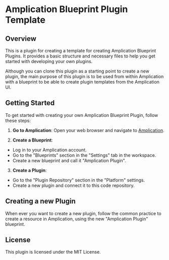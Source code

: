 # Amplication Blueprint Plugin Template

## Overview

This is a plugin for creating a template for creating Amplication Blueprint Plugins. It provides a basic structure and necessary files to help you get started with developing your own plugins.

Although you can clone this plugin as a starting point to create a new plugin, the main purpose of this plugin is to be used from within Amplication with a blueprint to be able to create plugin templates from the Amplication UI.

## Getting Started

To get started with creating your own Amplication Blueprint Plugin, follow these steps:

1. **Go to Amplication**: Open your web browser and navigate to [Amplication](https://app.amplication.com).

2. **Create a Blueprint**:

- Log in to your Amplication account.
- Go to the "Blueprints" section in the "Settings" tab in the workspace.
- Create a new blueprint and call it "Amplication Plugin".

3. **Create a Plugin**:

- Go to the "Plugin Repository" section in the "Platform" settings.
- Create a new plugin and connect it to this code repository.

## Creating a new Plugin

When ever you want to create a new plugin, follow the common practice to create a resource in Amplication, using the new "Amplication Plugin" blueprint.

## License

This plugin is licensed under the MIT License.
